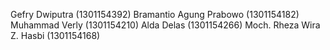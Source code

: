 Gefry Dwiputra (1301154392)
Bramantio Agung Prabowo (1301154182)
Muhammad Verly (1301154210)
Alda Delas (1301154266)
Moch. Rheza Wira Z. Hasbi (1301154168)
